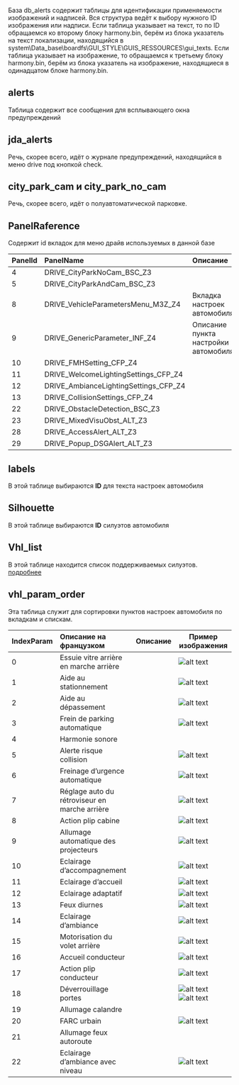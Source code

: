 База db_alerts содержит таблицы для идентификации применяемости изображений и надписей. Вся структура ведёт к выбору нужного ID изображения или надписи. Если таблица указывает на текст, то по ID обращаемся ко второму блоку harmony.bin, берём из блока указатель на текст локализации, находящийся в system\Data_base\boardfs\GUI_STYLE\GUIS_RESSOURCES\gui_texts. Если таблица указывает на изображение, то обращаемся к третьему блоку harmony.bin, берём из блока указатель на изображение,  находящиеся в одинадцатом блоке harmony.bin.

## alerts
Таблица содержит все сообщения для всплывающего окна предупреждений

## jda_alerts
Речь, скорее всего, идёт о журнале предупреждений, находящийся в меню drive под кнопкой check.

## city_park_cam и city_park_no_cam
Речь, скорее всего, идёт о полуавтоматической парковке.

## PanelRaference
Содержит id вкладок для меню драйв используемых в данной базе

|PanelId|PanelName|Описание|
|:---|:---|:---|
|4|DRIVE_CityParkNoCam_BSC_Z3
|5|DRIVE_CityParkAndCam_BSC_Z3
|8|DRIVE_VehicleParametersMenu_M3Z_Z4|Вкладка настроек автомобиля|
|9|DRIVE_GenericParameter_INF_Z4|Описание пункта настройки автомобиля|
|10|DRIVE_FMHSetting_CFP_Z4
|11|DRIVE_WelcomeLightingSettings_CFP_Z4
|12|DRIVE_AmbianceLightingSettings_CFP_Z4
|13|DRIVE_CollisionSettings_CFP_Z4
|22|DRIVE_ObstacleDetection_BSC_Z3
|23|DRIVE_MixedVisuObst_ALT_Z3
|28|DRIVE_AccessAlert_ALT_Z3
|29|DRIVE_Popup_DSGAlert_ALT_Z3

## labels
В этой таблице выбираются **ID** для текста настроек автомобиля

## Silhouette
В этой таблице выбираются **ID** силуэтов автомобиля

## Vhl_list
В этой таблице находится список поддерживаемых силуэтов. [подробнее](/vehicle.md)

## vhl_param_order
Эта таблица служит для сортировки пунктов настроек автомобиля по вкладкам и спискам.

|IndexParam|Описание на французком|Описание|Пример изображения|
|:---|:---|:---|---|
|0|Essuie vitre arrière en marche arrière||![alt text](/image/param0.png)|
|1|Aide au stationnement||![alt text](/image/param1.png)|
|2|Aide au dépassement||![alt text](/image/param2.png)|
|3|Frein de parking automatique||![alt text](/image/param3.png)|
|4|Harmonie sonore|||
|5|Alerte risque collision||![alt text](/image/param5.png)|
|6|Freinage d’urgence automatique||![alt text](/image/param6.png)|
|7|Réglage auto du rétroviseur en marche arrière||![alt text](/image/param7.png)|
|8|Action plip cabine||![alt text](/image/param8.bmp)|
|9|Allumage automatique des projecteurs||![alt text](/image/param9.png)|
|10|Eclairage d’accompagnement||![alt text](/image/param10.png)|
|11|Eclairage d’accueil||![alt text](/image/param11.png)|
|12|Eclairage adaptatif||![alt text](/image/param12.png)|
|13|Feux diurnes||![alt text](/image/param13.png)|
|14|Eclairage d’ambiance||![alt text](/image/param14.bmp)|
|15|Motorisation du volet arrière||![alt text](/image/param15.png)|
|16|Accueil conducteur||![alt text](/image/param16.bmp)|
|17|Action plip conducteur||![alt text](/image/param17.png)|
|18|Déverrouillage portes||![alt text](/image/param18.png)![alt text](/image/param18.bmp)|
|19|Allumage calandre|||
|20|FARC urbain||![alt text](/image/param20.png)|
|21|Allumage feux autoroute|||
|22|Eclairage d’ambiance avec niveau||![alt text](/image/param22.bmp)|
